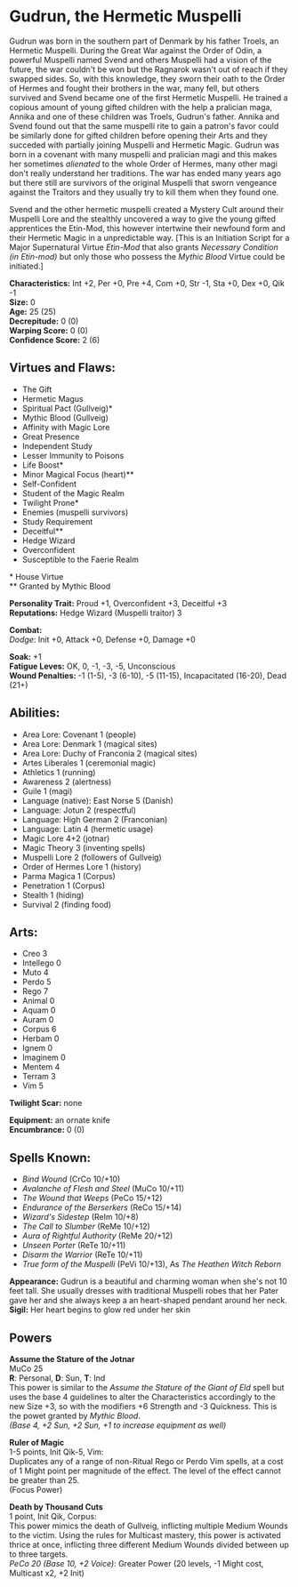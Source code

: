 # Gudrun, the Hermetic Muspelli

Gudrun was born in the southern part of Denmark by his father Troels, an Hermetic Muspelli. During the Great War against the Order of Odin, a powerful Muspelli named Svend and others Muspelli had a vision of the future, the war couldn't be won but the Ragnarok wasn't out of reach if they swapped sides. So, with this knowledge, they sworn their oath to the Order of Hermes and fought their brothers in the war, many fell, but others survived and Svend became one of the first Hermetic Muspelli. He trained a copious amount of young gifted children with the help a pralician maga, Annika and one of these children was Troels, Gudrun's father. Annika and Svend found out that the same muspelli rite to gain a patron's favor could be similarly done for gifted children before opening their Arts and they succeded with partially joining Muspelli and Hermetic Magic. Gudrun was born in a covenant with many muspelli and pralician magi and this makes her sometimes *alienated* to the whole Order of Hermes, many other magi don't really understand her traditions. The war has ended many years ago but there still are survivors of the original Muspelli that sworn vengeance against the Traitors and they usually try to kill them when they found one.

Svend and the other hermetic muspelli created a Mystery Cult around their Muspelli Lore and the stealthly uncovered a way to give the young gifted apprentices the Etin-Mod, this however intertwine their newfound form and their Hermetic Magic in a unpredictable way. [This is an Initiation Script for a Major Supernatural Virtue *Etin-Mod* that also grants *Necessary Condition (in Etin-mod)* but only those who possess the *Mythic Blood* Virtue could be initiated.]

**Characteristics:** Int +2, Per +0, Pre +4, Com +0, Str -1, Sta +0, Dex +0, Qik -1  
**Size:** 0  
**Age:** 25 (25)   
**Decrepitude:** 0 (0)  
**Warping Score:** 0 (0)  
**Confidence Score:** 2 (6)

## Virtues and Flaws:

- The Gift
- Hermetic Magus
- Spiritual Pact (Gullveig)*
- Mythic Blood (Gullveig)
- Affinity with Magic Lore
- Great Presence
- Independent Study
- Lesser Immunity to Poisons
- Life Boost*
- Minor Magical Focus (heart)**
- Self-Confident
- Student of the Magic Realm
- Twilight Prone*
- Enemies (muspelli survivors)
- Study Requirement
- Deceitful**
- Hedge Wizard
- Overconfident
- Susceptible to the Faerie Realm

\* House Virtue  
** Granted by Mythic Blood

**Personality Trait:** Proud +1, Overconfident +3, Deceitful +3   
**Reputations:** Hedge Wizard (Muspelli traitor) 3

**Combat:**  
*Dodge*: Init +0, Attack +0, Defense +0, Damage +0                                                                                                    

**Soak:** +1  
**Fatigue Leves:** OK, 0, -1, -3, -5, Unconscious  
**Wound Penalties:** -1 (1-5), -3 (6-10), -5 (11-15), Incapacitated (16-20), Dead (21+)

## Abilities:

+ Area Lore: Covenant 1 (people)
+ Area Lore: Denmark 1 (magical sites)
+ Area Lore: Duchy of Franconia 2 (magical sites)
+ Artes Liberales 1 (ceremonial magic)
+ Athletics 1 (running)
+ Awareness 2 (alertness)
+ Guile 1 (magi)
+ Language (native): East Norse 5 (Danish)
+ Language: Jotun 2 (respectful)
+ Language: High German 2 (Franconian)
+ Language: Latin 4 (hermetic usage)
+ Magic Lore 4+2 (jotnar)
+ Magic Theory 3 (inventing spells)
+ Muspelli Lore 2 (followers of Gullveig)
+ Order of Hermes Lore 1 (history)
+ Parma Magica 1 (Corpus)
+ Penetration 1 (Corpus)
+ Stealth 1 (hiding)
+ Survival 2 (finding food)

## Arts:

+ Creo 3
+ Intellego 0
+ Muto 4
+ Perdo 5
+ Rego 7
+ Animal 0
+ Aquam 0
+ Auram 0
+ Corpus 6
+ Herbam 0
+ Ignem 0
+ Imaginem 0
+ Mentem 4
+ Terram 3
+ Vim 5

**Twilight Scar:** none  

**Equipment:** an ornate knife  
**Encumbrance:** 0 (0)

## Spells Known:

+ *Bind Wound* (CrCo 10/+10)
+ *Avalanche of Flesh and Steel* (MuCo 10/+11)
+ *The Wound that Weeps* (PeCo 15/+12)
+ *Endurance of the Berserkers* (ReCo 15/+14)
+ *Wizard's Sidestep* (ReIm 10/+8)
+ *The Call to Slumber* (ReMe 10/+12)
+ *Aura of Rightful Authority* (ReMe 20/+12)
+ *Unseen Porter* (ReTe 10/+11)
+ *Disarm the Warrior* (ReTe 10/+11)
+ *True form of the Muspelli* (PeVi 10/+13), As *The Heathen Witch Reborn*

**Appearance:** Gudrun is a beautiful and charming woman when she's not 10 feet tall. She usually dresses with traditional Muspelli robes that her Pater gave her and she always keep a an heart-shaped pendant around her neck.  
**Sigil:** Her heart begins to glow red under her skin  

## Powers

**Assume the Stature of the Jotnar**  
MuCo 25  
**R**: Personal, **D**: Sun, **T**: Ind  
This power is similar to the *Assume the Stature of the Giant of Eld* spell but uses the base 4 guidelines to alter the Characteristics accordingly to the new Size +3, so with the modifiers +6 Strength and -3 Quickness. This is the powet granted by *Mythic Blood*.  
*(Base 4, +2 Sun, +2 Sun, +1 to increase equipment as well)*

**Ruler of Magic**  
1-5 points, Init Qik-5, Vim:  
Duplicates any of a range of non-Ritual Rego or Perdo Vim spells, at a cost of 1 Might point per magnitude of the effect. The level of the effect cannot be greater than 25.  
(Focus Power)

**Death by Thousand Cuts**  
1 point, Init Qik, Corpus:  
This power mimics the death of Gullveig, inflicting multiple Medium Wounds to the victim. Using the rules for Multicast mastery, this power is activated thrice at once, inflicting three different Medium Wounds divided between up to three targets.  
*PeCo 20 (Base 10, +2 Voice)*: Greater Power (20 levels, -1 Might cost, Multicast x2, +2 Init)
